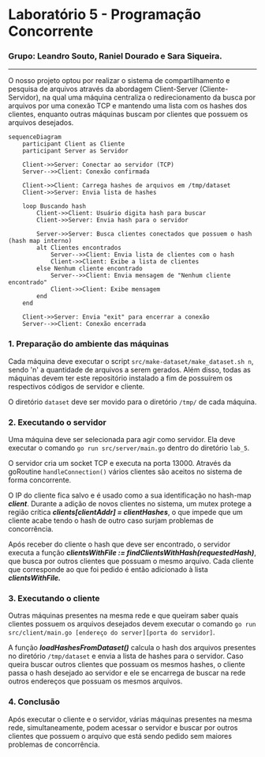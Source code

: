 # Laboratório 5 - Programação Concorrente

### Grupo: Leandro Souto, Raniel Dourado e Sara Siqueira.

***
O nosso projeto optou por realizar o sistema de compartilhamento e pesquisa de arquivos através da abordagem Client-Server (Cliente-Servidor), na qual uma máquina centraliza o redirecionamento da busca por arquivos por uma conexão TCP e mantendo uma lista com os hashes dos clientes, enquanto outras máquinas buscam por clientes que possuem os arquivos desejados.
```mermaid
sequenceDiagram
    participant Client as Cliente
    participant Server as Servidor

    Client->>Server: Conectar ao servidor (TCP)
    Server-->>Client: Conexão confirmada

    Client->>Client: Carrega hashes de arquivos em /tmp/dataset
    Client->>Server: Envia lista de hashes

    loop Buscando hash
        Client->>Client: Usuário digita hash para buscar
        Client->>Server: Envia hash para o servidor

        Server->>Server: Busca clientes conectados que possuem o hash (hash map interno)
        alt Clientes encontrados
            Server-->>Client: Envia lista de clientes com o hash
            Client->>Client: Exibe a lista de clientes
        else Nenhum cliente encontrado
            Server-->>Client: Envia mensagem de "Nenhum cliente encontrado"
            Client->>Client: Exibe mensagem
        end
    end

    Client->>Server: Envia "exit" para encerrar a conexão
    Server-->>Client: Conexão encerrada
```

### 1. Preparação do ambiente das máquinas

Cada máquina deve executar o script `src/make-dataset/make_dataset.sh n`, sendo 'n' a quantidade de arquivos a serem gerados. Além disso, todas as máquinas devem ter este repositório instalado a fim de possuírem os respectivos códigos de servidor e cliente.

O diretório `dataset` deve ser movido para o diretório `/tmp/` de cada máquina.

### 2. Executando o servidor
Uma máquina deve ser selecionada para agir como servidor. Ela deve executar o comando ```go run src/server/main.go``` dentro do diretório ```lab_5```.

O servidor cria um socket TCP e executa na porta 13000. Através da goRoutine ```handleConnection()``` vários clientes são aceitos no sistema de forma concorrente.

O IP do cliente fica salvo e é usado como a sua identificação no hash-map ***client***. Durante a adição de novos clientes no sistema, um mutex protege a região crítica ***clients[clientAddr] = clientHashes***, o que impede que um cliente acabe tendo o hash de outro caso surjam problemas de concorrência.

Após receber do cliente o hash que deve ser encontrado, o servidor executa a função ***clientsWithFile := findClientsWithHash(requestedHash)***, que busca por outros clientes que possuam o mesmo arquivo. Cada cliente que corresponde ao que foi pedido é então adicionado à lista ***clientsWithFile.***



### 3. Executando o cliente
Outras máquinas presentes na mesma rede e que queiram saber quais clientes possuem os arquivos desejados devem executar o comando ```go run src/client/main.go [endereço do server][porta do servidor]```. 

A função ***loadHashesFromDataset()*** calcula o hash dos arquivos presentes no diretório ```/tmp/dataset``` e envia a lista de hashes para o servidor. Caso queira buscar outros clientes que possuam os mesmos hashes, o cliente passa o hash desejado ao servidor e ele se encarrega de buscar na rede outros endereços que possuam os mesmos arquivos.

### 4. Conclusão
Após executar o cliente e o servidor, várias máquinas presentes na mesma rede, simultaneamente, podem acessar o servidor e buscar por outros clientes que possuem o arquivo que está sendo pedido sem maiores problemas de concorrência.
